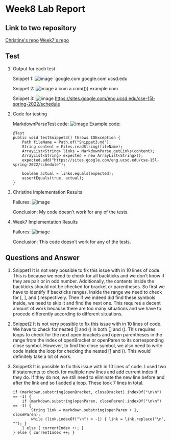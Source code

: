 # Week8 Lab Report
## Link to two repository
[Christine's repo](https://github.com/chw081/markdown-parser)
[Week7's repo](https://github.com/charvishukla/markdown_parser_2)
## Test
1. Output for each test

    Snippet 1: 
    ![image](Snippet1Prev.jpeg)
    `google.com google.com ucsd.edu
    
    Snippet 2:
    ![image](Snippet2Prev.jpeg)
    a.com a.com(()) example.com

    Snippet 3:
    ![image](Snippet3Prev.jpeg)
    https://sites.google.com/eng.ucsd.edu/cse-15l-spring-2022/schedule

2. Code for testing

    MarkdownParseTest code:
    ![image](CodeTestSnippets.jpeg)
    Example code:
    ```
    @Test
    public void testSnippet3() throws IOException {
        Path fileName = Path.of("Snippet3.md");
        String content = Files.readString(fileName);
        ArrayList<String> links = MarkdownParse.getLinks(content);
        ArrayList<String> expected = new ArrayList<String>();
        expected.add("https://sites.google.com/eng.ucsd.edu/cse-15l-spring-2022/schedule");

        boolean actual = links.equals(expected);
        assertEquals(true, actual);
    }
    ```

3. Christine Implementation Results

    Failures:
    ![image](SnippetsForMy.jpeg)

    Conclusion:
    My code doesn't work for any of the tests.

4. Week7 Implementation Results

    Failures:
    ![image](SnippetsForWeek7.jpeg)

    Conclusion:
    This code doesn't work for any of the tests.

## Questions and Answer

1. Snippet1
    It is not very possible to fix this issue with in 10 lines of code. This is because we need to check for all backticks and we don't know if they are pair or in odd number. Additionally, the contents inside the backticks should not be checked for bracket or parentheses. So first we have to identify if backticks ranges. Inside the range we need to check for [, ], and ( respectively. Then if we indeed did find these symbols inside, we need to skip it and find the next one. This requires a decent amount of work because there are too many situations and we have to procede differently according to different situations.
2. Snippet2
    It is not very possible to fix this issue with in 10 lines of code. We have to check for nested [] and () in both [] and (). This requires loops to check for the next open brackets and open parentheses in the range from the index of openBracket or openParen to its corresponding close symbol. However, to find the close symbol, we also need to write code inside the loop for checking the nested [] and (). This would definitely take a lot of work.
3. Snippet3
    It is possible to fix this issue with in 10 lines of code. I used two if statements to check for multiple new lines and add current index if they do. If they do not, we still need to eliminate the new line before and after the link and so I added a loop. These took 7 lines in total.

    ```
    if (markdown.substring(openBracket, closeBracket).indexOf("\n\n") == -1) {
        if (markdown.substring(openParen, closeParen).indexOf("\n\n") == -1) {
            String link = markdown.substring(openParen + 1, closeParen);
            while (link.indexOf("\n") > -1) { link = link.replace("\n", ""); }
        } else { currentIndex ++; }
    } else { currentIndex ++; }
    ```